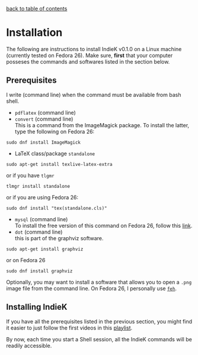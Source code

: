 [back to table of contents](/index.md)
# Installation
The following are instructions to install IndieK v0.1.0 on a Linux machine (currently tested on Fedora 26).
Make sure, **first** that your computer posseses the commands and softwares listed in the section below.

## Prerequisites

I write (command line) when the command must be available from bash shell. 
- `pdflatex` (command line)
- `convert` (command line)  
This is a command from the ImageMagick package. To install the latter, type the following on Fedora 26:
```
sudo dnf install ImageMagick
```
- LaTeX class/package `standalone`   
```
sudo apt-get install texlive-latex-extra
```
or if you have `tlgmr`  
```
tlmgr install standalone
```
or if you are using Fedora 26:
```
sudo dnf install "tex(standalone.cls)"
```
- `mysql` (command line)  
To install the free version of this command on Fedora 26, follow this [link](https://fedoraproject.org/wiki/MariaDB).
- `dot` (command line)  
this is part of the graphviz software.
```
sudo apt-get install graphviz
```
or on Fedora 26  
```
sudo dnf install graphviz
```

Optionally, you may want to install a software that allows you to open a `.png` image file from the command line.
On Fedora 26, I personally use [`feh`](https://feh.finalrewind.org/).

## Installing IndieK
If you have all the prerequisites listed in the previous section, you might find it easier to just follow the first videos in this [playlist](https://www.youtube.com/watch?v=XSA4KEFhVLk&list=PLJhmxsk-_V30bt1XSgXav3dLp0qyEegnD).

By now, each time you start a Shell session, all the IndieK commands will be readily accessible.